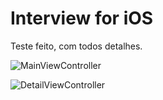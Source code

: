 # Interview for iOS

Teste feito, com todos detalhes.

![MainViewController](https://github.com/user-attachments/assets/b86298f5-f051-4dd0-88ec-0534d086e109)


![DetailViewController](https://github.com/user-attachments/assets/9843de3b-7a3d-4ae9-ba11-2b4b7471062f)
